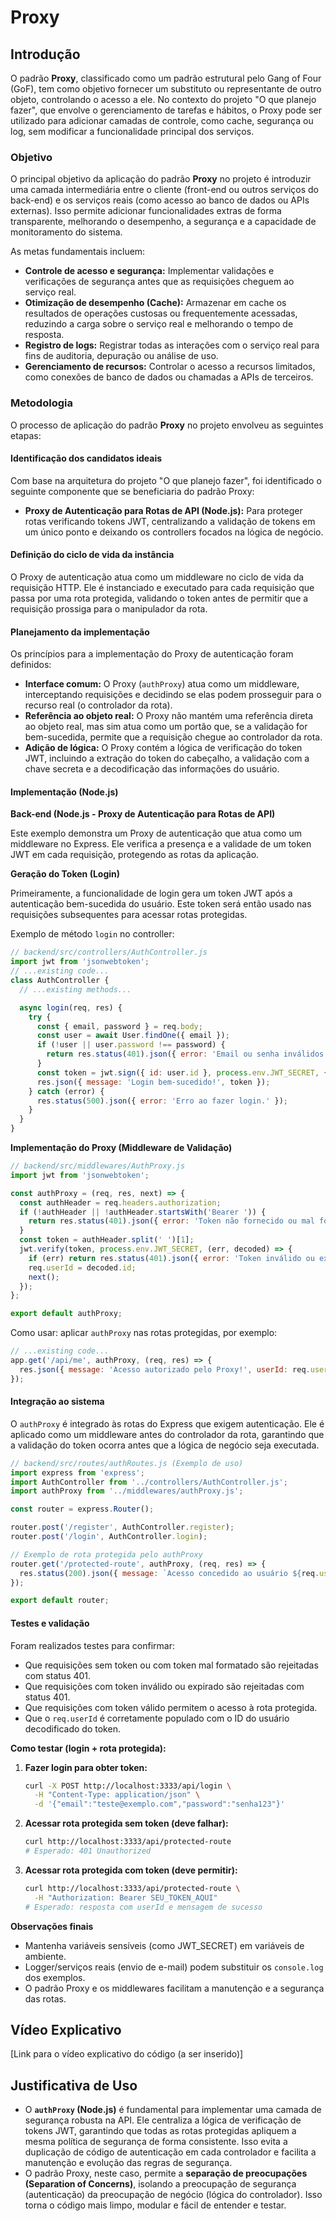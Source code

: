 # Proxy

## Introdução

O padrão **Proxy**, classificado como um padrão estrutural pelo Gang of Four (GoF), tem como objetivo fornecer um substituto ou representante de outro objeto, controlando o acesso a ele. No contexto do projeto "O que planejo fazer", que envolve o gerenciamento de tarefas e hábitos, o Proxy pode ser utilizado para adicionar camadas de controle, como cache, segurança ou log, sem modificar a funcionalidade principal dos serviços.

### Objetivo

O principal objetivo da aplicação do padrão **Proxy** no projeto é introduzir uma camada intermediária entre o cliente (front-end ou outros serviços do back-end) e os serviços reais (como acesso ao banco de dados ou APIs externas). Isso permite adicionar funcionalidades extras de forma transparente, melhorando o desempenho, a segurança e a capacidade de monitoramento do sistema.

As metas fundamentais incluem:

*   **Controle de acesso e segurança:** Implementar validações e verificações de segurança antes que as requisições cheguem ao serviço real.
*   **Otimização de desempenho (Cache):** Armazenar em cache os resultados de operações custosas ou frequentemente acessadas, reduzindo a carga sobre o serviço real e melhorando o tempo de resposta.
*   **Registro de logs:** Registrar todas as interações com o serviço real para fins de auditoria, depuração ou análise de uso.
*   **Gerenciamento de recursos:** Controlar o acesso a recursos limitados, como conexões de banco de dados ou chamadas a APIs de terceiros.


### Metodologia

O processo de aplicação do padrão **Proxy** no projeto envolveu as seguintes etapas:

#### Identificação dos candidatos ideais

Com base na arquitetura do projeto "O que planejo fazer", foi identificado o seguinte componente que se beneficiaria do padrão Proxy:

*   **Proxy de Autenticação para Rotas de API (Node.js):** Para proteger rotas verificando tokens JWT, centralizando a validação de tokens em um único ponto e deixando os controllers focados na lógica de negócio.

#### Definição do ciclo de vida da instância

O Proxy de autenticação atua como um middleware no ciclo de vida da requisição HTTP. Ele é instanciado e executado para cada requisição que passa por uma rota protegida, validando o token antes de permitir que a requisição prossiga para o manipulador da rota.

#### Planejamento da implementação

Os princípios para a implementação do Proxy de autenticação foram definidos:

*   **Interface comum:** O Proxy (`authProxy`) atua como um middleware, interceptando requisições e decidindo se elas podem prosseguir para o recurso real (o controlador da rota).
*   **Referência ao objeto real:** O Proxy não mantém uma referência direta ao objeto real, mas sim atua como um portão que, se a validação for bem-sucedida, permite que a requisição chegue ao controlador da rota.
*   **Adição de lógica:** O Proxy contém a lógica de verificação do token JWT, incluindo a extração do token do cabeçalho, a validação com a chave secreta e a decodificação das informações do usuário.

#### Implementação (Node.js)

**Back-end (Node.js - Proxy de Autenticação para Rotas de API)**

Este exemplo demonstra um Proxy de autenticação que atua como um middleware no Express. Ele verifica a presença e a validade de um token JWT em cada requisição, protegendo as rotas da aplicação.

**Geração do Token (Login)**

Primeiramente, a funcionalidade de login gera um token JWT após a autenticação bem-sucedida do usuário. Este token será então usado nas requisições subsequentes para acessar rotas protegidas.

Exemplo de método `login` no controller:

```javascript
// backend/src/controllers/AuthController.js
import jwt from 'jsonwebtoken';
// ...existing code...
class AuthController {
  // ...existing methods...

  async login(req, res) {
    try {
      const { email, password } = req.body;
      const user = await User.findOne({ email });
      if (!user || user.password !== password) {
        return res.status(401).json({ error: 'Email ou senha inválidos.' });
      }
      const token = jwt.sign({ id: user.id }, process.env.JWT_SECRET, { expiresIn: '1d' });
      res.json({ message: 'Login bem-sucedido!', token });
    } catch (error) {
      res.status(500).json({ error: 'Erro ao fazer login.' });
    }
  }
}
```

**Implementação do Proxy (Middleware de Validação)**

```javascript
// backend/src/middlewares/AuthProxy.js
import jwt from 'jsonwebtoken';

const authProxy = (req, res, next) => {
  const authHeader = req.headers.authorization;
  if (!authHeader || !authHeader.startsWith('Bearer ')) {
    return res.status(401).json({ error: 'Token não fornecido ou mal formatado.' });
  }
  const token = authHeader.split(' ')[1];
  jwt.verify(token, process.env.JWT_SECRET, (err, decoded) => {
    if (err) return res.status(401).json({ error: 'Token inválido ou expirado.' });
    req.userId = decoded.id;
    next();
  });
};

export default authProxy;
```

Como usar: aplicar `authProxy` nas rotas protegidas, por exemplo:
```javascript
// ...existing code...
app.get('/api/me', authProxy, (req, res) => {
  res.json({ message: 'Acesso autorizado pelo Proxy!', userId: req.userId });
});
```

#### Integração ao sistema

O `authProxy` é integrado às rotas do Express que exigem autenticação. Ele é aplicado como um middleware antes do controlador da rota, garantindo que a validação do token ocorra antes que a lógica de negócio seja executada.

```javascript
// backend/src/routes/authRoutes.js (Exemplo de uso)
import express from 'express';
import AuthController from '../controllers/AuthController.js';
import authProxy from '../middlewares/authProxy.js';

const router = express.Router();

router.post('/register', AuthController.register);
router.post('/login', AuthController.login);

// Exemplo de rota protegida pelo authProxy
router.get('/protected-route', authProxy, (req, res) => {
  res.status(200).json({ message: `Acesso concedido ao usuário ${req.userId}` });
});

export default router;
```
#### Testes e validação

Foram realizados testes para confirmar:

*   Que requisições sem token ou com token mal formatado são rejeitadas com status 401.
*   Que requisições com token inválido ou expirado são rejeitadas com status 401.
*   Que requisições com token válido permitem o acesso à rota protegida.
*   Que o `req.userId` é corretamente populado com o ID do usuário decodificado do token.

**Como testar (login + rota protegida):**

1.  **Fazer login para obter token:**

    ```bash
    curl -X POST http://localhost:3333/api/login \
      -H "Content-Type: application/json" \
      -d '{"email":"teste@exemplo.com","password":"senha123"}'
    ```

2.  **Acessar rota protegida sem token (deve falhar):**

    ```bash
    curl http://localhost:3333/api/protected-route
    # Esperado: 401 Unauthorized
    ```

3.  **Acessar rota protegida com token (deve permitir):**

    ```bash
    curl http://localhost:3333/api/protected-route \
      -H "Authorization: Bearer SEU_TOKEN_AQUI"
    # Esperado: resposta com userId e mensagem de sucesso
    ```
 
**Observações finais**

- Mantenha variáveis sensíveis (como JWT_SECRET) em variáveis de ambiente.
- Logger/serviços reais (envio de e-mail) podem substituir os `console.log` dos exemplos.
- O padrão Proxy e os middlewares facilitam a manutenção e a segurança das rotas.

## Vídeo Explicativo

[Link para o vídeo explicativo do código (a ser inserido)]

## Justificativa de Uso

*   O **`authProxy` (Node.js)** é fundamental para implementar uma camada de segurança robusta na API. Ele centraliza a lógica de verificação de tokens JWT, garantindo que todas as rotas protegidas apliquem a mesma política de segurança de forma consistente. Isso evita a duplicação de código de autenticação em cada controlador e facilita a manutenção e evolução das regras de segurança.
*   O padrão Proxy, neste caso, permite a **separação de preocupações (Separation of Concerns)**, isolando a preocupação de segurança (autenticação) da preocupação de negócio (lógica do controlador). Isso torna o código mais limpo, modular e fácil de entender e testar.
